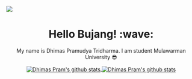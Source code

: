 <a align='center' href="https://github.com/Pramox71"><img src="https://github.com/Pramox71/Pramox71/blob/main/images/header.png?raw=true"></a>&nbsp;&nbsp;
<h1 align='center'> Hello Bujang! :wave:</h1>
<p align='center'> My name is Dhimas Pramudya Tridharma. I am student Mulawarman University 😎 </p>
<p align='center'>
   <a href="https://github.com/Pramox71/">
   <img align="center" src="https://github-readme-stats.vercel.app/api/top-langs/?username=Pramox71&layout=compact" alt="Dhimas Pram's github stats"/>
   </a>
   <a href="https://github.com/Pramox71/">
   <img align="center" src="https://github-readme-stats.vercel.app/api?username=Pramox71&hide=issues&count_private=true&show_icons=true" alt="Dhimas Pram's github stats" />
   </a>
</p>
